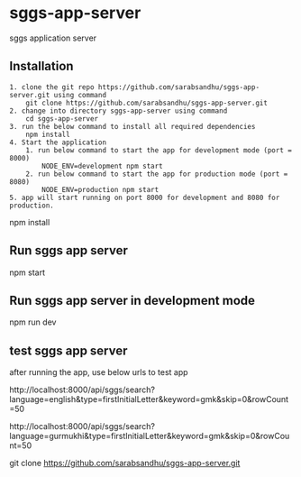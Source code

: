 # sggs-app-server
sggs application server

## Installation
    1. clone the git repo https://github.com/sarabsandhu/sggs-app-server.git using command
        git clone https://github.com/sarabsandhu/sggs-app-server.git
    2. change into directory sggs-app-server using command
        cd sggs-app-server
    3. run the below command to install all required dependencies
        npm install
    4. Start the application
        1. run below command to start the app for development mode (port = 8000)
            NODE_ENV=development npm start 
        2. run below command to start the app for production mode (port = 8080)
            NODE_ENV=production npm start 
    5. app will start running on port 8000 for development and 8080 for production.
    
npm install

## Run sggs app server

npm start

## Run sggs app server in development mode

npm run dev

## test sggs app server

after running the app, use below urls to test app

http://localhost:8000/api/sggs/search?language=english&type=firstInitialLetter&keyword=gmk&skip=0&rowCount=50

http://localhost:8000/api/sggs/search?language=gurmukhi&type=firstInitialLetter&keyword=gmk&skip=0&rowCount=50

git clone https://github.com/sarabsandhu/sggs-app-server.git